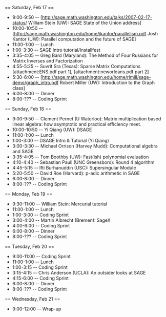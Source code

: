 == Saturday, Feb 17 ==

 * 9:00-9:50 -- [http://sage.math.washington.edu/talks/2007-02-17-status/ William Stein (UW): SAGE State of the Union address]
 * 10:00-10:50 -- [http://sage.math.washington.edu/home/jkantor/parallelism.pdf Josh Kantor (UW): Parallel computation and the future of SAGE]
 * 11:00-1:00 -- Lunch
 * 1:00-3:30 -- SAGE Intro tutorial/Installfest
 * 3:35-4:05 -- Greg Bard (Maryland): The Method of Four Russians for Matrix Inverses and Factorization
 * 4:55-5:25 -- Suvrit Sra (Texas): Sparse Matrix Computations [attachment:ENS.pdf part 1], [attachment:neworleans.pdf part 2]
 * 5:30-6:00 -- [http://sage.math.washington.edu/home/rlmill/sage-demo/graph_intro.pdf Robert Miller (UW): Introduction to the Graph class]
 * 6:00-8:00 -- Dinner
 * 8:00-??? -- Coding Sprint

== Sunday, Feb 18 ==

 * 9:00-9:50 -- Clement Pernet (U Waterloo): Matrix multiplication based linear algebra: how asymptotic and practical efficiency meet.
 * 10:00-10:50 -- Yi Qiang (UW): DSAGE
 * 11:00-1:00 -- Lunch
 * 1:00-3:00 -- DSAGE Intro & Tutorial (Yi Qiang)
 * 3:00-3:30 -- Michael Orrison (Harvey Mudd):  Computational algebra and SAGE
 * 3:35-4:05 -- Tom Boothby (UW): Fast(ish) polynomial evaluation
 * 4:10-4:40 -- Sebastian Pauli (UNC Greensboro): Round 4 algorithm
 * 4:45-5:15 -- Ifti Burhanuddin (USC): Supersingular Module
 * 5:20-5:50 -- David Roe (Harvard): p-adic arithmetic in SAGE
 * 6:00-8:00 -- Dinner
 * 8:00-??? -- Coding Sprint

== Monday, Feb 19 ==

 * 9:30-11:00 -- William Stein: Mercurial tutorial
 * 11:00-1:00 -- Lunch
 * 1:00-3:00 -- Coding Sprint
 * 3:00-4:00 -- Martin Albrecht (Bremen): SageX
 * 4:00-6:00 -- Coding Sprint
 * 6:00-8:00 -- Dinner
 * 8:00-??? -- Coding Sprint

== Tuesday, Feb 20 ==

 * 9:00-11:00 -- Coding Sprint
 * 11:00-1:00 -- Lunch
 * 1:00-3:15 -- Coding Sprint
 * 3:15-4:15 -- Chris Anderson (UCLA): An outsider looks at SAGE
 * 4:15-6:00 -- Coding Sprint
 * 6:00-8:00 -- Dinner
 * 8:00-??? -- Coding Sprint

== Wednesday, Feb 21 ==

 * 9:00-12:00 -- Wrap-up
